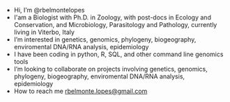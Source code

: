 - Hi, I’m @rbelmontelopes
- I'am a Biologist with Ph.D. in Zoology, with post-docs in Ecology and Conservation, and Microbiology, Parasitology and Pathology, currently living in Viterbo, Italy
- I’m interested in genetics, genomics, phylogeny, biogeography, enviromental DNA/RNA analysis, epidemiology
- I have been coding in python, R, SQL, and other command line genomics tools
- I’m looking to collaborate on projects involving genetics, genomics, phylogeny, biogeography, enviromental DNA/RNA analysis, epidemiology
- How to reach me rbelmonte.lopes@gmail.com

<!---
rbelmontelopes/rbelmontelopes is a ✨ special ✨ repository because its `README.md` (this file) appears on your GitHub profile.
You can click the Preview link to take a look at your changes.
--->
